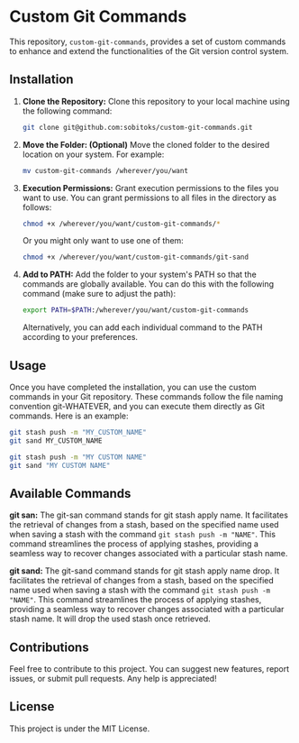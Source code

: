 # Custom Git Commands
This repository, `custom-git-commands`, provides a set of custom commands to enhance and extend the functionalities of the Git version control system.

## Installation
1. **Clone the Repository:**
    Clone this repository to your local machine using the following command:

    ```bash
    git clone git@github.com:sobitoks/custom-git-commands.git
    ```
2. **Move the Folder: (Optional)**
    Move the cloned folder to the desired location on your system. For example:

    ```bash
    mv custom-git-commands /wherever/you/want
    ```
3. **Execution Permissions:**
    Grant execution permissions to the files you want to use.
    You can grant permissions to all files in the directory as follows:

    ```bash
    chmod +x /wherever/you/want/custom-git-commands/*
    ```
    Or you might only want to use one of them:

    ```bash
    chmod +x /wherever/you/want/custom-git-commands/git-sand
    ```

4. **Add to PATH:**
    Add the folder to your system's PATH so that the commands are globally available. You can do this with the following command (make sure to adjust the path):

    ```bash
    export PATH=$PATH:/wherever/you/want/custom-git-commands
    ```
   
    Alternatively, you can add each individual command to the PATH according to your preferences.


## Usage

Once you have completed the installation, you can use the custom commands in your Git repository.
These commands follow the file naming convention git-WHATEVER, and you can execute them directly as Git commands.
Here is an example:

```bash
git stash push -m "MY_CUSTOM_NAME"
git sand MY_CUSTOM_NAME
```
```bash
git stash push -m "MY CUSTOM NAME"
git sand "MY CUSTOM NAME"
```

## Available Commands
**git san:**
The git-san command stands for git stash apply name. 
It facilitates the retrieval of changes from a stash, 
based on the specified name used when saving a stash with the command ```git stash push -m "NAME"```. 
This command streamlines the process of applying stashes, providing a seamless way to recover changes associated with a particular stash name.

**git sand:**
The git-sand command stands for git stash apply name drop.
It facilitates the retrieval of changes from a stash,
based on the specified name used when saving a stash with the command ```git stash push -m "NAME"```.
This command streamlines the process of applying stashes, providing a seamless way to recover changes associated with a particular stash name.
It will drop the used stash once retrieved.

## Contributions
Feel free to contribute to this project. You can suggest new features, report issues, or submit pull requests. Any help is appreciated!

## License
This project is under the MIT License.